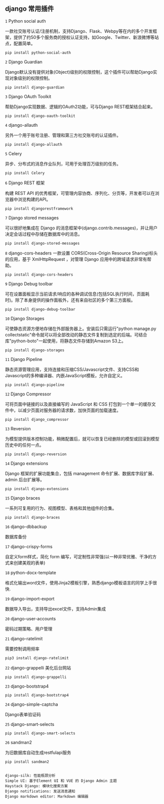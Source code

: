 ## django 常用插件

`1` Python social auth

  一款社交账号认证/注册机制，支持Django、Flask、Webpy等在内的多个开发框架，提供了约50多个服务商的授权认证支持，如Google、Twitter、新浪微博等站点，配置简单。

    pip install python-social-auth

`2` Django Guardian

  Django默认没有提供对象(Object)级别的权限控制，这个插件可以帮助Django实现对象级别的权限控制。

    pip install django-guardian

`3` Django OAuth Toolkit

  帮助Django实现数据、逻辑的OAuth2功能，可与Django REST框架结合起来。

    pip install django-oauth-toolkit

`4` django-allauth
  
  另外一个用于账号注册、管理和第三方社交账号的认证插件。

    pip install django-allauth

`5` Celery
  
  异步、分布式的消息作业队列，可用于处理百万级别的任务。

    pip install Celery

`6` Django REST 框架
  
  构建 REST API 的优秀框架，可管理内容协商、序列化、分页等，开发者可以在浏览器中浏览构建的API。

    pip install djangorestframework

`7` Django stored messages
  
  可以很好地集成在 Django 的消息框架中(django.contrib.messages)，并让用户决定会话过程中存储在数据库中的消息。

    pip install django-stored-messages

`8` django-cors-headers
  一款设置 CORS(Cross-Origin Resource Sharing)标头的应用，基于 XmlHttpRequest ，对管理 Django 应用中的跨域请求非常有帮助。

    pip install django-cors-headers

`9` Django Debug toolbar

  可在设置面板显示当前请求/响应的各种调试信息(包括SQL执行时间，页面耗时)。除了本身提供的操作面板外，还有来自社区的多个第三方面板。

    pip install django-debug-toolbar

`10` Django Storages

  可使静态资源方便地存储在外部服务器上。安装后只需运行"python manage.py collectstatic"命令就可以将全部改动的静态文件复制到选定的后端。可结合库"python-boto"一起使用，将静态文件存储到Amazon S3上。

    pip install django-storages

`11` Django Pipeline

  静态资源管理应用，支持连接和压缩CSS/Javascript文件、支持CSS和Javascript的多种编译器、内嵌JavaScript模板，允许自定义。

    pip install django-pipeline

`12` Django Compressor

  可将页面中链接的以及直接编写的 JavaScript 和 CSS 打包到一个单一的缓存文件中，以减少页面对服务器的请求数，加快页面的加载速度。

    pip install django_compressor

`13` Reversion

  为模型提供版本控制功能，稍微配置后，就可以恢复已经删除的模型或回滚到模型历史中的任何一点。

    pip install django-reversion

`14` Django extensions
  
  Django 框架的扩展功能集合，包括 management 命令扩展、数据库字段扩展、admin 后台扩展等。

    pip install django-extensions

`15` Django braces
  
  一系列可复用的行为、视图模型、表格和其他组件的合集。

    pip install django-braces

`16` django-dbbackup
  
  数据库备份

`17` django-crispy-forms

  自定义form样式，简化 form 编写，可定制性非常强(以一种非常优雅、干净的方式来创建美观的表单)

`18` python-docx-template

  格式化输出word文件，使用Jinja2模板引擎，熟悉django模板语言的同学上手很快.

`19` django-import-export

  数据导入导出，支持导出excel文件，支持Admin集成

`20` django-user-accounts

  密码过期策略、用户管理

`21` django-ratelimit

  需要控制调用频率

    pip3 install django-ratelimit

`22` django-grappelli 美化后台网站
    
    pip install django-grappelli

`23` django-bootstrap4
    
    pip install django-bootstrap4

`24` django-simple-captcha

  Django表单验证码

`25` django-smart-selects

    pip install django-smart-selects

`26` sandman2

  为旧数据库自动生成restfulapi服务
    
    pip install sandman2


    django-silk: 性能瓶颈分析
    Simple UI: 基于Element UI 和 VUE 的 Django Admin 主题
    Haystack Django: 模块化搜索方案
    Django notifications: 发送消息通知
    Django markdown editor: Markdown 编辑器

